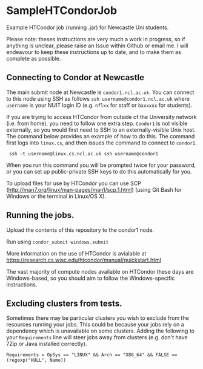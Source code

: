 # SampleHTCondorJob
Example HTCondor job (running .jar) for Newcastle Uni students.

Please note: theses instructions are very much a work in progress, so if anything is unclear, please raise an Issue within Github or email me. I will endeavour to keep these instructions up to date, and to make them as complete as possible.
 
## Connecting to Condor at Newcastle
The main submit node at Newcastle is ``condor1.ncl.ac.uk``. You can connect to this node using SSH as follows `` ssh username@condor1.ncl.ac.uk `` where ``username`` is your NUIT login ID (e.g. ``nflxx`` for staff or ``bxxxxxx`` for students).
 
If you are trying to access HTCondor from outside of the University network (i.e. from home), you need to follow one extra step. ``Condor1`` is not visible externally, so you would first need to SSH to an externally-visible Unix host. The command below provides an example of how to do this. The command first logs into ``linux.cs``, and then issues the command to connect to ``condor1``.

`` ssh -t username@linux.cs.ncl.ac.uk ssh username@condor1``

When you run this command you will be prompted twice for your password, or you can set up public-private SSH keys to do this automatically for you.

To upload files for use by HTCondor you can use SCP (http://man7.org/linux/man-pages/man1/scp.1.html) (using Git Bash for Windows or the terminal in Linux/OS X).
 
## Running the jobs.
Upload the contents of this repository to the condor1 node.

Run using `` condor_submit windows.submit ``

More information on the use of HTCondor is avialable at https://research.cs.wisc.edu/htcondor/manual/quickstart.html

The vast majority of compute nodes available on HTCondor these days are Windows-based, so you should aim to follow the Windows-specific instructions.

## Excluding clusters from tests.

Sometimes there may be particular clusters you wish to exclude from the resources running your jobs. This could be because your jobs rely on a dependency which is unavailable on some clusters. Adding the following to your ````Requirements```` line will steer jobs away from clusters (e.g. don't have 7Zip or Java installed correctly).

````Requirements = OpSys == "LINUX" && Arch == "X86_64" && FALSE == (regexp("HULL", Name))````
